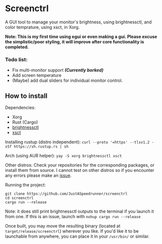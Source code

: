 # Screenctrl
A GUI tool to manage your monitor's brightness, using brightnessctl, and color temprature, using xsct, in Xorg.

**Note: This is my first time using egui or even making a gui. Please excuse the simplistic/poor styling, it will improve after core functionality is completed.**

### Todo list:
- Fix multi-monitor support ***(Currently borked)***
- Add screen temperature
- (Maybe) add dual sliders for individual monitor control.

## How to install
Dependencies:
- Xorg
- Rust (Cargo)
- [brightnessctl](https://github.com/Hummer12007/brightnessctl)
- [xsct](https://github.com/faf0/sct)

Installing rustup (distro independent): ``curl --proto '=https' --tlsv1.2 -sSf https://sh.rustup.rs | sh``

Arch (using AUR helper): ``yay -S xorg brightnessctl xsct``

Other distros: Check your repositories for the corresponding packages, or install them from source. I cannot test on other distros so if you encounter any errors please make an [issue](https://github.com/JustASpeedrunner/screenctrl/issues).

Running the project:
```
git clone https://github.com/JustASpeedrunner/screenctrl
cd screenctrl
cargo run --release
```

Note: it does still print brightnessctl outputs to the terminal if you launch it from one. If this is an issue, launch with ``nohup cargo run --release``

Once built, you may move the resulting binary (located at ``target/release/screenctrl``) wherever you like. If you'd like it to be launchable from anywhere, you can place it in your ``/usr/bin/`` or similar.